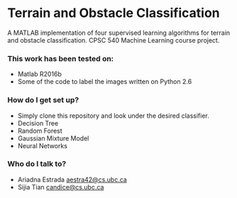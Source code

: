 # Terrain and Obstacle Classification

A MATLAB implementation of four supervised learning algorithms for terrain and obstacle classification. CPSC 540 Machine Learning course project. 


### This work has been tested on: ##

* Matlab R2016b
* Some of the code to label the images written on Python 2.6

### How do I get set up? ###

* Simply clone this repository and look under the desired classifier.
* Decision Tree
* Random Forest
* Gaussian Mixture Model 
* Neural Networks

### Who do I talk to? ###

* Ariadna Estrada aestra42@cs.ubc.ca
* Sijia Tian candice@cs.ubc.ca
